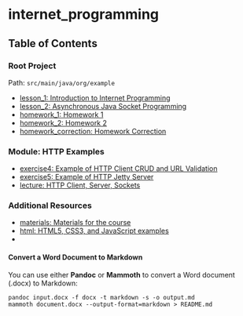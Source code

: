 # internet_programming

## Table of Contents

### Root Project

Path: `src/main/java/org/example`

- [lesson_1: Introduction to Internet Programming](src/main/java/org/example/lesson_1)
- [lesson_2: Asynchronous Java Socket Programming](src/main/java/org/example/lesson_2)
- [homework_1: Homework 1](src/main/java/org/example/homework1)
- [homework_2: Homework 2](src/main/java/org/example/homework2)
- [homework_correction: Homework Correction](src/main/java/org/example/homework_correction)

### Module: HTTP Examples

- [exercise4: Example of HTTP Client CRUD and URL Validation](httpExamples/src/main/java/org/exercise4)
- [exercise5: Example of HTTP Jetty Server ](httpExamples/src/main/java/org/exercise5)
- [lecture: HTTP Client, Server, Sockets](httpExamples/src/main/java/org/lecture)

### Additional Resources

- [materials:  Materials for the course](docs/materials)
- [html: HTML5, CSS3, and JavaScript examples](html)
-

#### Convert a Word Document to Markdown

You can use either **Pandoc** or **Mammoth** to convert a Word document (.docx) to Markdown:

    pandoc input.docx -f docx -t markdown -s -o output.md
    mammoth document.docx --output-format=markdown > README.md
    
